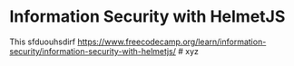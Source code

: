 # Information Security with HelmetJS

This  sfduouhsdirf  https://www.freecodecamp.org/learn/information-security/information-security-with-helmetjs/
#   x y z 
 

